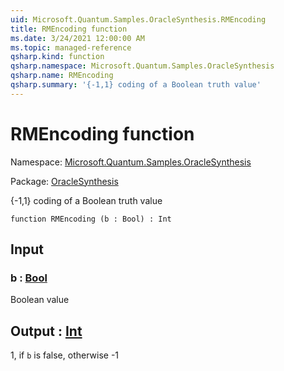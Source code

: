 ```yaml
---
uid: Microsoft.Quantum.Samples.OracleSynthesis.RMEncoding
title: RMEncoding function
ms.date: 3/24/2021 12:00:00 AM
ms.topic: managed-reference
qsharp.kind: function
qsharp.namespace: Microsoft.Quantum.Samples.OracleSynthesis
qsharp.name: RMEncoding
qsharp.summary: '{-1,1} coding of a Boolean truth value'
---
```


# RMEncoding function

Namespace: [Microsoft.Quantum.Samples.OracleSynthesis](xref:Microsoft.Quantum.Samples.OracleSynthesis)

Package: [OracleSynthesis](https://nuget.org/packages/OracleSynthesis)


{-1,1} coding of a Boolean truth value

```qsharp
function RMEncoding (b : Bool) : Int
```


## Input

### b : [Bool](xref:microsoft.quantum.lang-ref.bool)

Boolean value



## Output : [Int](xref:microsoft.quantum.lang-ref.int)

1, if `b` is false, otherwise -1